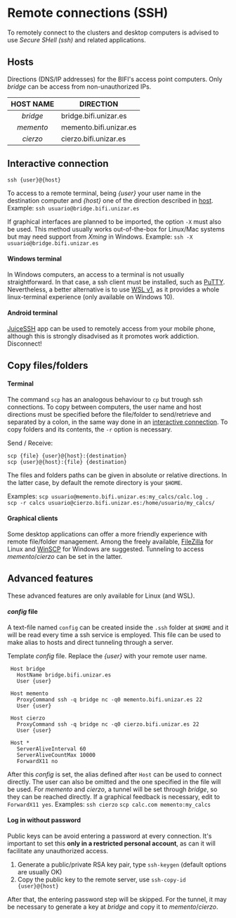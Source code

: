 # Remote connections (SSH)

To remotely connect to the clusters and desktop computers is advised to use
*Secure SHell (ssh)* and related applications.


## Hosts
Directions (DNS/IP addresses) for the BIFI's access point computers. Only *bridge* can be access from non-unauthorized IPs.

|  HOST NAME |       DIRECTION        |
| :--------: | ---------------------- |
| *bridge*   | bridge.bifi.unizar.es  |
| *memento*  | memento.bifi.unizar.es |
| *cierzo*   | cierzo.bifi.unizar.es  |


## Interactive connection
```
ssh {user}@{host}
```
To access to a remote terminal, being *{user}* your user name in the destination computer and *{host}* one of the direction described in [host](#hosts).  Example: `ssh usuario@bridge.bifi.unizar.es`

If graphical interfaces are planned to be imported, the option `-X` must also be used. This method usually works out-of-the-box for Linux/Mac systems but may need support from *Xming* in Windows. Example: `ssh -X usuario@bridge.bifi.unizar.es`

#### Windows terminal
In Windows computers, an access to a terminal is not usually straightforward. In that case, a ssh client must be installed, such as [PuTTY](https://www.chiark.greenend.org.uk/~sgtatham/putty/latest.html). Nevertheless, a better alternative is to use [WSL v1](https://docs.microsoft.com/es-es/windows/wsl/install-win10), as it provides a whole linux-terminal experience (only available on Windows 10).

#### Android terminal
[JuiceSSH](https://juicessh.com/) app can be used to remotely access from your mobile phone, although this is strongly disadvised as it promotes work addiction. Disconnect!


## Copy files/folders
#### Terminal
The command `scp` has an analogous behaviour to `cp` but trough ssh connections. To copy between computers, the user name and host directions must be specified before the file/folder to send/retrieve and separated by a colon, in the same way done in an [interactive connection](#interactive-connection). To copy folders and its contents, the `-r` option is necessary.

Send / Receive:
```
scp {file} {user}@{host}:{destination}
scp {user}@{host}:{file} {destination}
```

The files and folders paths can be given in absolute or relative directions. In the latter case, by default the remote directory is your `$HOME`.

Examples: `scp usuario@memento.bifi.unizar.es:my_calcs/calc.log .`\
`scp -r calcs usuario@cierzo.bifi.unizar.es:/home/usuario/my_calcs/`

#### Graphical clients
Some desktop applications can offer a more friendly experience with remote file/folder management. Among the freely available, [FileZilla](https://filezilla-project.org/) for Linux and [WinSCP](https://winscp.net/) for Windows are suggested. Tunneling to access *memento*/*cierzo* can be set in the latter.

## Advanced features
These advanced features are only available for Linux (and WSL).

#### *config* file
A text-file named `config` can be created inside the `.ssh` folder at `$HOME` and it will be read every time a ssh service is employed. This file can be used to make alias to hosts and direct tunneling through a server.

Template *config* file. Replace the *{user}* with your remote user name.
```
 Host bridge
   HostName bridge.bifi.unizar.es
   User {user}

 Host memento
   ProxyCommand ssh -q bridge nc -q0 memento.bifi.unizar.es 22
   User {user}

 Host cierzo
   ProxyCommand ssh -q bridge nc -q0 cierzo.bifi.unizar.es 22
   User {user}

 Host *
   ServerAliveInterval 60
   ServerAliveCountMax 10000
   ForwardX11 no
```

After this *config* is set, the alias defined after `Host` can be used to connect directly. The user can also be omitted and the one specified in the file will be used. For *memento* and *cierzo*, a tunnel will be set through *bridge*, so they can be reached directly. If a graphical feedback is necessary, edit to `ForwardX11 yes`. Examples: `ssh cierzo` `scp calc.com memento:my_calcs`


#### Log in without password
Public keys can be avoid entering a password at every connection. It's important to set this **only in a restricted personal account**, as can it will facilitate any unauthorized access.

1. Generate a public/private RSA key pair, type `ssh-keygen` (default options are usually OK)
2. Copy the public key to the remote server, use `ssh-copy-id {user}@{host}`

After that, the entering password step will be skipped. For the tunnel, it may be necessary to generate a key at *bridge* and copy it to *memento*/*cierzo*.
